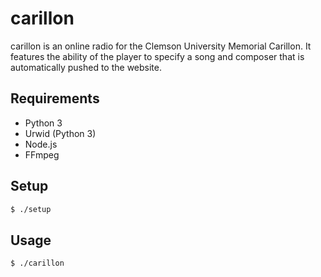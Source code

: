 carillon
========

carillon is an online radio for the Clemson University Memorial Carillon. It features the ability of the player to specify a song and composer that is automatically pushed to the website.


Requirements
------------

* Python 3
* Urwid (Python 3)
* Node.js
* FFmpeg


Setup
-----

```bash
$ ./setup
```


Usage
-----

```bash
$ ./carillon
```
